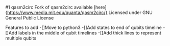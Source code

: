 #1 qasm2circ
Fork of qasm2circ available [here]{https://www.media.mit.edu/quanta/qasm2circ/}
Licensed under GNU General Public License

Features to add
-[]Move to python3
-[]Add states to end of qubits timeline
-[]Add labels in the middle of qubit timelines
-[]Add thick lines to represent multiple qubits
